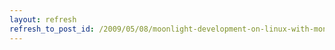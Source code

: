 ```yaml
---
layout: refresh
refresh_to_post_id: /2009/05/08/moonlight-development-on-linux-with-monodevelop
---
```

